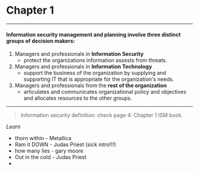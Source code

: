 # Chapter 1
---------------
#### Information security management and planning involve **three** distinct groups of decision makers:

 1. Managers and professionals in **Information Security**
	 - protect the organizations information assests from threats.
 2. Managers and professionals in **Information Technology**
	 - support the business of the organization by supplying and supporting IT that is appropriate for the organization's needs.
 3. Managers and professionals from the **rest of the organization**
	 - articulates and communicates organizational policy and objectives and allocates resources to the other groups.

-------

> Information security definition: check page 4: Chapter 1 ISM book.


_Learn_
  - thorn within - Metallica
  - Ram it DOWN - Judas Priest (sick intro!!!)
  - how many lies - gary moore
  - Out in the cold - Judas Priest
  - 
 